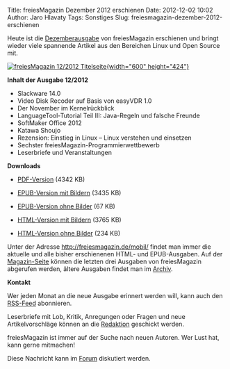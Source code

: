Title: freiesMagazin Dezember 2012 erschienen
Date: 2012-12-02 10:02
Author: Jaro Hlavaty
Tags: Sonstiges
Slug: freiesmagazin-dezember-2012-erschienen

Heute ist die
[Dezemberausgabe](http://www.freiesmagazin.de/freiesMagazin-2012-12) von
freiesMagazin erschienen und bringt wieder viele spannende Artikel aus
den Bereichen Linux und Open Source mit.


[![freiesMagazin 12/2012
Titelseite](http://www.freiesmagazin.de/system/files/freiesmagazin-2012-12.png){width="600"
height="424"}](http://www.freiesmagazin.de/system/files/freiesmagazin-2012-12.png)


<!--break--><!--break-->

**Inhalt der Ausgabe 12/2012**


-   Slackware 14.0
-   Video Disk Recoder auf Basis von easyVDR 1.0
-   Der November im Kernelrückblick
-   LanguageTool-Tutorial Teil III: Java-Regeln und falsche Freunde
-   SoftMaker Office 2012
-   Katawa Shoujo
-   Rezension: Einstieg in Linux – Linux verstehen und einsetzen
-   Sechster freiesMagazin-Programmierwettbewerb
-   Leserbriefe und Veranstaltungen


**Downloads**


-   [PDF-Version](http://www.freiesmagazin.de/ftp/2012/freiesMagazin-2012-12.pdf)
    (4342 KB)


-   [EPUB-Version mit
    Bildern](http://www.freiesmagazin.de/ftp/2012/freiesMagazin-2012-12-bilder.epub)
    (3435 KB)


-   [EPUB-Version ohne
    Bilder](http://www.freiesmagazin.de/ftp/2012/freiesMagazin-2012-12.epub)
    (67 KB)


-   [HTML-Version mit
    Bildern](http://www.freiesmagazin.de/mobil/freiesMagazin-2012-12-bilder.html)
    (3765 KB)


-   [HTML-Version ohne
    Bilder](http://www.freiesmagazin.de/mobil/freiesMagazin-2012-12.html)
    (234 KB)


Unter der Adresse <http://freiesmagazin.de/mobil/> findet man immer die
aktuelle und alle bisher erschienenen HTML- und EPUB-Ausgaben. Auf der
[Magazin-Seite](http://www.freiesmagazin.de/magazin) können die letzten
drei Ausgaben von freiesMagazin abgerufen werden, ältere Ausgaben findet
man im [Archiv](http://www.freiesmagazin.de/archiv).


**Kontakt**


Wer jeden Monat an die neue Ausgabe erinnert werden will, kann auch den
[RSS-Feed](http://www.freiesmagazin.de/rss.xml) abonnieren.


Leserbriefe mit Lob, Kritik, Anregungen oder Fragen und neue
Artikelvorschläge können an die
[Redaktion](http://www.freiesmagazin.de/kontakt) geschickt werden.


freiesMagazin ist immer auf der Suche nach neuen Autoren. Wer Lust hat,
kann gerne mitmachen!


Diese Nachricht kann im
[Forum](http://forum.kubuntu-de.org/index.php?board=1.0) diskutiert
werden.



